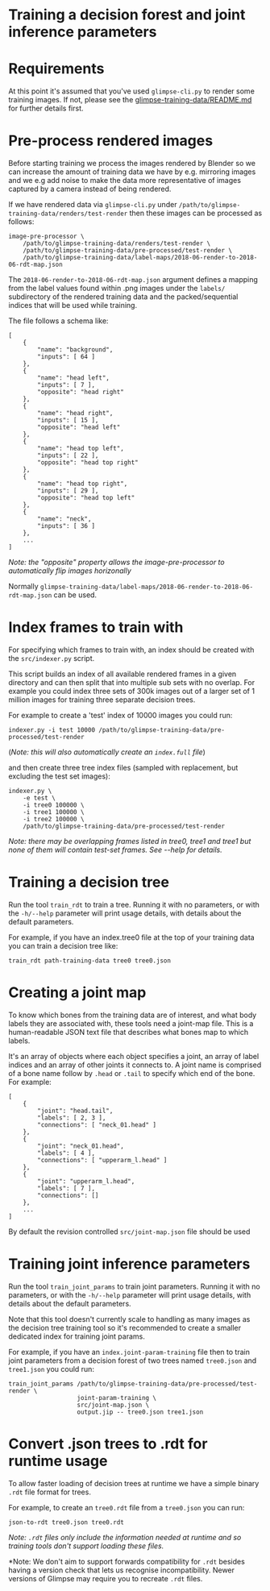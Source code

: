 Training a decision forest and joint inference parameters
=========================================================

Requirements
============

At this point it's assumed that you've used `glimpse-cli.py` to render some
training images. If not, please see the
[glimpse-training-data/README.md](https://github.com/glimpse-project/glimpse-training-data/blob/master/README.md)
for further details first.


Pre-process rendered images
===========================

Before starting training we process the images rendered by Blender so we can
increase the amount of training data we have by e.g. mirroring images and we
e.g add noise to make the data more representative of images captured by a
camera instead of being rendered.

If we have rendered data via `glimpse-cli.py` under
`/path/to/glimpse-training-data/renders/test-render` then these images
can be processed as follows:

```
image-pre-processor \
    /path/to/glimpse-training-data/renders/test-render \
    /path/to/glimpse-training-data/pre-processed/test-render \
    /path/to/glimpse-training-data/label-maps/2018-06-render-to-2018-06-rdt-map.json
```

The `2018-06-render-to-2018-06-rdt-map.json` argument defines a mapping from
the label values found within .png images under the `labels/` subdirectory of
the rendered training data and the packed/sequential indices that will be used
while training.

The file follows a schema like:
```
[
    {
        "name": "background",
        "inputs": [ 64 ]
    },
    {
        "name": "head left",
        "inputs": [ 7 ],
        "opposite": "head right"
    },
    {
        "name": "head right",
        "inputs": [ 15 ],
        "opposite": "head left"
    },
    {
        "name": "head top left",
        "inputs": [ 22 ],
        "opposite": "head top right"
    },
    {
        "name": "head top right",
        "inputs": [ 29 ],
        "opposite": "head top left"
    },
    {
        "name": "neck",
        "inputs": [ 36 ]
    },
    ...
]
```

*Note: the "opposite" property allows the image-pre-processor to automatically
flip images horizonally*

Normally `glimpse-training-data/label-maps/2018-06-render-to-2018-06-rdt-map.json`
can be used.


Index frames to train with
==========================

For specifying which frames to train with, an index should be created with the
`src/indexer.py` script.

This script builds an index of all available rendered frames in a given
directory and can then split that into multiple sub sets with no overlap. For
example you could index three sets of 300k images out of a larger set of 1
million images for training three separate decision trees.

For example to create a 'test' index of 10000 images you could run:
```
indexer.py -i test 10000 /path/to/glimpse-training-data/pre-processed/test-render
```
(*Note: this will also automatically create an `index.full` file*)

and then create three tree index files (sampled with replacement, but excluding
the test set images):
```
indexer.py \
    -e test \
    -i tree0 100000 \
    -i tree1 100000 \
    -i tree2 100000 \
    /path/to/glimpse-training-data/pre-processed/test-render
```
*Note: there may be overlapping frames listed in tree0, tree1 and tree1 but
none of them will contain test-set frames. See --help for details.*

Training a decision tree
========================

Run the tool `train_rdt` to train a tree. Running it with no parameters, or
with the `-h/--help` parameter will print usage details, with details about the
default parameters.

For example, if you have an index.tree0 file at the top of your training data
you can train a decision tree like:

```
train_rdt path-training-data tree0 tree0.json
```

Creating a joint map
====================

To know which bones from the training data are of interest, and what body
labels they are associated with, these tools need a joint-map file.  This is a
human-readable JSON text file that describes what bones map to which labels.

It's an array of objects where each object specifies a joint, an array of
label indices and an array of other joints it connects to. A joint name is
comprised of a bone name follow by `.head` or `.tail` to specify which end of
the bone. For example:

```
[
    {
        "joint": "head.tail",
        "labels": [ 2, 3 ],
        "connections": [ "neck_01.head" ]
    },
    {
        "joint": "neck_01.head",
        "labels": [ 4 ],
        "connections": [ "upperarm_l.head" ]
    },
    {
        "joint": "upperarm_l.head",
        "labels": [ 7 ],
        "connections": []
    },
    ...
]
```

By default the revision controlled `src/joint-map.json` file should be used

Training joint inference parameters
===================================

Run the tool `train_joint_params` to train joint parameters. Running it with no
parameters, or with the `-h/--help` parameter will print usage details, with
details about the default parameters.

Note that this tool doesn't currently scale to handling as many images as
the decision tree training tool so it's recommended to create a smaller
dedicated index for training joint params.

For example, if you have an `index.joint-param-training` file then to train
joint parameters from a decision forest of two trees named `tree0.json` and
`tree1.json` you could run:

```
train_joint_params /path/to/glimpse-training-data/pre-processed/test-render \
                   joint-param-training \
                   src/joint-map.json \
                   output.jip -- tree0.json tree1.json
```


Convert .json trees to .rdt for runtime usage
=============================================

To allow faster loading of decision trees at runtime we have a simple binary
`.rdt` file format for trees.

For example, to create an `tree0.rdt` file from a `tree0.json` you can run:
```
json-to-rdt tree0.json tree0.rdt
```

*Note: `.rdt` files only include the information needed at runtime and so
training tools don't support loading these files.*

*Note: We don't aim to support forwards compatibility for `.rdt` besides having
a version check that lets us recognise incompatibility. Newer versions of
Glimpse may require you to recreate `.rdt` files.
